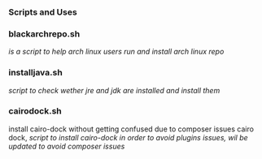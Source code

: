 ### Scripts and Uses

### blackarchrepo.sh
<i>is a script to help arch linux users run and install arch linux repo</i>

### installjava.sh
<i> script to check wether jre and jdk are installed and install them </i>

### cairodock.sh
install cairo-dock without getting confused due to composer issues
cairo dock,
<i> script to install cairo-dock in order to avoid plugins issues, wil be updated to avoid composer issues</i>